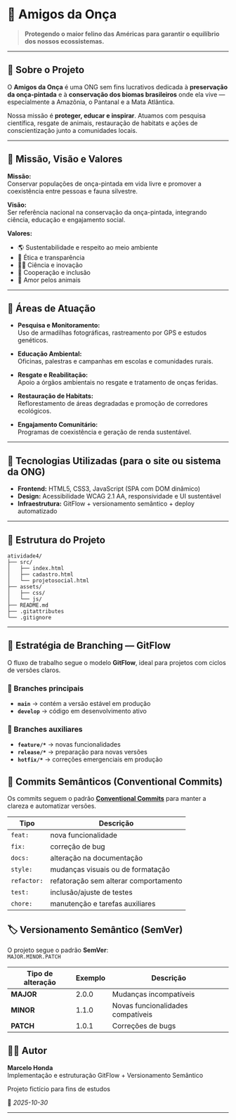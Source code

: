 # 🐆 Amigos da Onça

> **Protegendo o maior felino das Américas para garantir o equilíbrio dos nossos ecossistemas.**

---

## 🌿 Sobre o Projeto

O **Amigos da Onça** é uma ONG sem fins lucrativos dedicada à **preservação da onça-pintada** e à **conservação dos biomas brasileiros** onde ela vive — especialmente a Amazônia, o Pantanal e a Mata Atlântica.

Nossa missão é **proteger, educar e inspirar**. Atuamos com pesquisa científica, resgate de animais, restauração de habitats e ações de conscientização junto a comunidades locais.

---

## 🎯 Missão, Visão e Valores

**Missão:**  
Conservar populações de onça-pintada em vida livre e promover a coexistência entre pessoas e fauna silvestre.

**Visão:**  
Ser referência nacional na conservação da onça-pintada, integrando ciência, educação e engajamento social.

**Valores:**  
- 🌎 Sustentabilidade e respeito ao meio ambiente  
- 💛 Ética e transparência  
- 👩‍🔬 Ciência e inovação  
- 🤝 Cooperação e inclusão  
- 🐾 Amor pelos animais  

---

## 🧩 Áreas de Atuação

- **Pesquisa e Monitoramento:**  
  Uso de armadilhas fotográficas, rastreamento por GPS e estudos genéticos.

- **Educação Ambiental:**  
  Oficinas, palestras e campanhas em escolas e comunidades rurais.

- **Resgate e Reabilitação:**  
  Apoio a órgãos ambientais no resgate e tratamento de onças feridas.

- **Restauração de Habitats:**  
  Reflorestamento de áreas degradadas e promoção de corredores ecológicos.

- **Engajamento Comunitário:**  
  Programas de coexistência e geração de renda sustentável.

---

## 🧠 Tecnologias Utilizadas (para o site ou sistema da ONG)

- **Frontend:** HTML5, CSS3, JavaScript (SPA com DOM dinâmico)    
- **Design:** Acessibilidade WCAG 2.1 AA, responsividade e UI sustentável  
- **Infraestrutura:** GitFlow + versionamento semântico + deploy automatizado  

---
## 📂 Estrutura do Projeto

```
atividade4/
├── src/
│   ├── index.html
│   ├── cadastro.html
│   └── projetosocial.html
├── assets/
│   ├── css/
│   └── js/
├── README.md
├── .gitattributes
└── .gitignore
```

---

## 🚀 Estratégia de Branching — GitFlow

O fluxo de trabalho segue o modelo **GitFlow**, ideal para projetos com ciclos de versões claros.

### 🌳 Branches principais
- **`main`** → contém a versão estável em produção  
- **`develop`** → código em desenvolvimento ativo  

### 🌿 Branches auxiliares
- **`feature/*`** → novas funcionalidades  
- **`release/*`** → preparação para novas versões  
- **`hotfix/*`** → correções emergenciais em produção  

## 🧩 Commits Semânticos (Conventional Commits)

Os commits seguem o padrão **[Conventional Commits](https://www.conventionalcommits.org/en/v1.0.0/)** para manter a clareza e automatizar versões.

| Tipo | Descrição |
|------|------------|
| `feat:` | nova funcionalidade |
| `fix:` | correção de bug |
| `docs:` | alteração na documentação |
| `style:` | mudanças visuais ou de formatação |
| `refactor:` | refatoração sem alterar comportamento |
| `test:` | inclusão/ajuste de testes |
| `chore:` | manutenção e tarefas auxiliares |


## 🏷️ Versionamento Semântico (SemVer)

O projeto segue o padrão **SemVer**:  
`MAJOR.MINOR.PATCH`

| Tipo de alteração | Exemplo | Descrição |
|-------------------|----------|------------|
| **MAJOR** | 2.0.0 | Mudanças incompatíveis |
| **MINOR** | 1.1.0 | Novas funcionalidades compatíveis |
| **PATCH** | 1.0.1 | Correções de bugs |


## 👨‍💻 Autor
**Marcelo Honda**  
Implementação e estruturação GitFlow + Versionamento Semântico 

Projeto fictício para fins de estudos

📅 *2025-10-30*

---